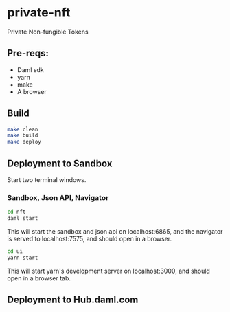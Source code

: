 # private-nft
Private Non-fungible Tokens

## Pre-reqs: 

- Daml sdk 
- yarn 
- make 
- A browser

## Build 

```sh
make clean
make build 
make deploy 
```

## Deployment to Sandbox 

Start two terminal windows.

### Sandbox, Json API, Navigator

```sh 
cd nft
daml start 
```
This will start the sandbox and json api on localhost:6865, and the navigator is served to localhost:7575, and should open in a browser.

```sh
cd ui
yarn start 
```
This will start yarn's development server on localhost:3000, and should open in a browser tab.


## Deployment to Hub.daml.com



